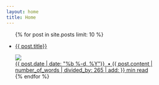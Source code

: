 ```yaml
---
layout: home
title: Home
---
```


<ul class="myposts">
{% for post in site.posts limit: 10 %}
    <a href="{{ site.url }}{{ post.url }}">
        <li class="card">
        <div class="sub-title">
        <p>{{ post.title}}</p>
        </div>
        <div class="thumbnail">
        <img src="{{ site.url }}/img/{{ post.image[0] }}">
        </div>
        <div class="info">
        <span id="postDate">{{ post.date | date: "%b %-d, %Y"}}&nbsp; • </span>
        <span id="postCount">{{ post.content | number_of_words | divided_by: 265 | add: }} min read</span>
        <!-- <a href="{{ site.url }}/tags.html/#{{ post.tags[0] }}" class="tag">{{ post.tags[0] }}</a> -->
        </div>
        </li>
    </a>
{% endfor %}
</ul>
